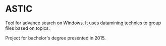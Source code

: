 # ASTIC
Tool for advance search on Windows. It uses datamining technics to group files based on topics. 

Project for bachelor's degree presented in 2015. 
